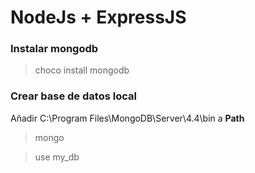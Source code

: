 # NodeJs + ExpressJS

### Instalar mongodb 

> choco install mongodb

### Crear base de datos local

Añadir C:\Program Files\MongoDB\Server\4.4\bin a **Path**

> mongo

> use my_db

